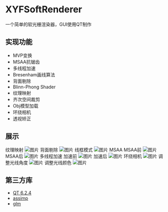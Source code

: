 # XYFSoftRenderer
一个简单的软光栅渲染器，GUI使用QT制作
## 实现功能
- MVP变换
- MSAA抗锯齿
- 多线程加速
- Bresenham画线算法
- 背面剔除
- Blinn-Phong Shader
- 纹理映射
- 齐次空间裁剪
- Obj模型加载
- 环绕相机
- 透视矫正
  
## 展示
纹理映射
![图片](/Image/纹理映射.PNG)
背面剔除
![图片](/Image/背面剔除.gif)
线框模式
![图片](/Image/线框.PNG)
MSAA
MSAA前
![图片](/Image/MSAA前(1).PNG) 
MSAA后
![图片](/Image/MSAA后(1).PNG) 
多线程加速
加速前
![图片](/Image/多线程前.PNG) 
加速后
![图片](/Image/多线程后.PNG) 
环绕相机
![图片](/Image/环绕相机.gif) 
调整光线角度
![图片](/Image/调整光线角度.gif) 
调整光线颜色
![图片](/Image/调整光线颜色.gif) 

## 第三方库
- [QT 6.2.4](https://www.qt.io/blog/qt-6.2.4-released)
- [assimp](https://github.com/assimp/assimp)
- [glm](https://github.com/Groovounet/glm)